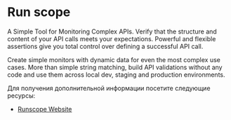 # Run scope

A Simple Tool for Monitoring Complex APIs. Verify that the structure and content of your API calls meets your expectations. Powerful and flexible assertions give you total control over defining a successful API call.

Create simple monitors with dynamic data for even the most complex use cases. More than simple string matching, build API validations without any code and use them across local dev, staging and production environments.

Для получения дополнительной информации посетите следующие ресурсы:

- [Runscope Website](https://www.runscope.com)
